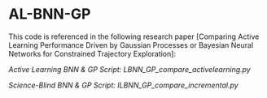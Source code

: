 # AL-BNN-GP
This code is referenced in the following research paper [Comparing Active Learning Performance Driven by Gaussian Processes or Bayesian Neural Networks for Constrained Trajectory Exploration]:

*Active Learning BNN & GP Script: LBNN_GP_compare_activelearning.py*

*Science-Blind BNN & GP Script: ILBNN_GP_compare_incremental.py*
